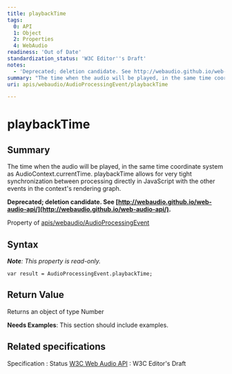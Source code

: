 ```yaml
---
title: playbackTime
tags:
  0: API
  1: Object
  2: Properties
  4: WebAudio
readiness: 'Out of Date'
standardization_status: 'W3C Editor''s Draft'
notes:
  - 'Deprecated; deletion candidate. See http://webaudio.github.io/web-audio-api/.'
summary: "The time when the audio will be played, in the same time coordinate system as AudioContext.currentTime. playbackTime allows for very tight synchronization between processing directly in JavaScript with the other events in the context's rendering graph.\n"
uri: apis/webaudio/AudioProcessingEvent/playbackTime

---
```

# playbackTime

## Summary

The time when the audio will be played, in the same time coordinate system as AudioContext.currentTime. playbackTime allows for very tight synchronization between processing directly in JavaScript with the other events in the context's rendering graph.

**Deprecated; deletion candidate. See [http://webaudio.github.io/web-audio-api/](http://webaudio.github.io/web-audio-api/).**

<span data-meta="applies_to" data-type="key">Property of <span data-type="value">[apis/webaudio/AudioProcessingEvent](/apis/webaudio/AudioProcessingEvent)</span></span>

## Syntax

***Note**: This property is read-only.*

``` {.js}
var result = AudioProcessingEvent.playbackTime;
```

## Return Value

<span data-meta="return" data-type="key">Returns an object of type <span data-type="value">Number</span></span>

**Needs Examples**: This section should include examples.

## Related specifications

Specification
:   Status
[W3C Web Audio API](http://webaudio.github.io/web-audio-api/)
:   W3C Editor's Draft

